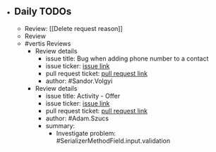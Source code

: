 - ## Daily TODOs
	- Review: [[Delete request reason]]
	- Review
	- #vertis Reviews
		- Review details
			- issue title: Bug when adding phone number to a contact
			- issue ticker: [issue link](https://gitlab.vertis.com:8443/vertis/mv2/-/issues/6879)
			- pull request ticket: [pull request link](https://gitlab.vertis.com:8443/vertis/mv2/-/merge_requests/377)
			- author: #Sandor.Volgyi
		- Review details
			- issue title: Activity - Offer
			- issue ticker: [issue link](https://gitlab.vertis.com:8443/vertis/mv2/-/issues/6764)
			- pull request ticket: [pull request link](https://gitlab.vertis.com:8443/vertis/mv2/-/merge_requests/312)
			- author: #Adam.Szucs
			- summary:
				- Investigate problem: #SerializerMethodField.input.validation